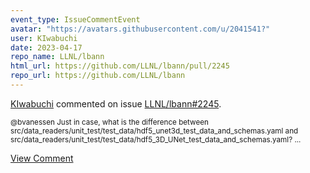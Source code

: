 ```yaml
---
event_type: IssueCommentEvent
avatar: "https://avatars.githubusercontent.com/u/2041541?"
user: KIwabuchi
date: 2023-04-17
repo_name: LLNL/lbann
html_url: https://github.com/LLNL/lbann/pull/2245
repo_url: https://github.com/LLNL/lbann
---
```


<a href='https://github.com/KIwabuchi' target='_blank'>KIwabuchi</a> commented on issue <a href='https://github.com/LLNL/lbann/pull/2245' target='_blank'>LLNL/lbann#2245</a>.

<small>@bvanessen Just in case, what is the difference between src/data_readers/unit_test/test_data/hdf5_unet3d_test_data_and_schemas.yaml and src/data_readers/unit_test/test_data/hdf5_3D_UNet_test_data_and_schemas.yaml?...</small>

<a href='https://github.com/LLNL/lbann/pull/2245' target='_blank'>View Comment</a>